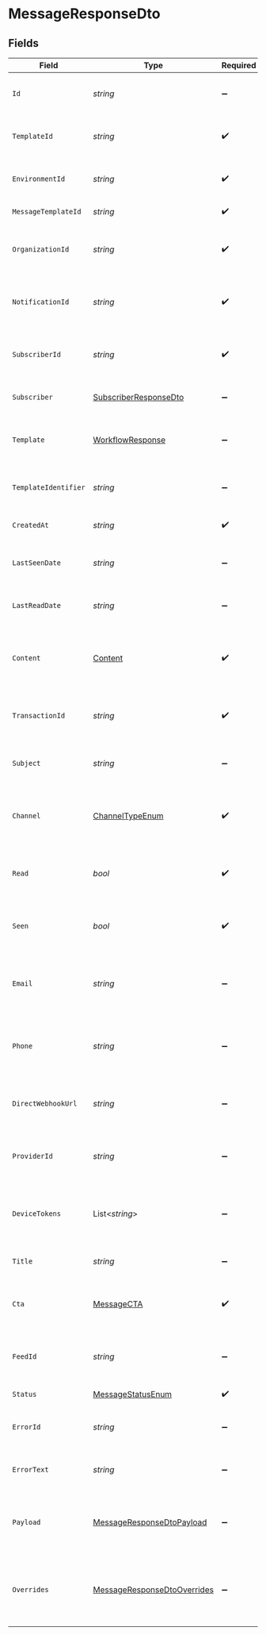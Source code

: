 # MessageResponseDto


## Fields

| Field                                                                                 | Type                                                                                  | Required                                                                              | Description                                                                           |
| ------------------------------------------------------------------------------------- | ------------------------------------------------------------------------------------- | ------------------------------------------------------------------------------------- | ------------------------------------------------------------------------------------- |
| `Id`                                                                                  | *string*                                                                              | :heavy_minus_sign:                                                                    | Unique identifier for the message                                                     |
| `TemplateId`                                                                          | *string*                                                                              | :heavy_check_mark:                                                                    | Template ID associated with the message                                               |
| `EnvironmentId`                                                                       | *string*                                                                              | :heavy_check_mark:                                                                    | Environment ID where the message is sent                                              |
| `MessageTemplateId`                                                                   | *string*                                                                              | :heavy_check_mark:                                                                    | Message template ID                                                                   |
| `OrganizationId`                                                                      | *string*                                                                              | :heavy_check_mark:                                                                    | Organization ID associated with the message                                           |
| `NotificationId`                                                                      | *string*                                                                              | :heavy_check_mark:                                                                    | Notification ID associated with the message                                           |
| `SubscriberId`                                                                        | *string*                                                                              | :heavy_check_mark:                                                                    | Subscriber ID associated with the message                                             |
| `Subscriber`                                                                          | [SubscriberResponseDto](../../Models/Components/SubscriberResponseDto.md)             | :heavy_minus_sign:                                                                    | Subscriber details, if available                                                      |
| `Template`                                                                            | [WorkflowResponse](../../Models/Components/WorkflowResponse.md)                       | :heavy_minus_sign:                                                                    | Workflow template associated with the message                                         |
| `TemplateIdentifier`                                                                  | *string*                                                                              | :heavy_minus_sign:                                                                    | Identifier for the message template                                                   |
| `CreatedAt`                                                                           | *string*                                                                              | :heavy_check_mark:                                                                    | Creation date of the message                                                          |
| `LastSeenDate`                                                                        | *string*                                                                              | :heavy_minus_sign:                                                                    | Last seen date of the message, if available                                           |
| `LastReadDate`                                                                        | *string*                                                                              | :heavy_minus_sign:                                                                    | Last read date of the message, if available                                           |
| `Content`                                                                             | [Content](../../Models/Components/Content.md)                                         | :heavy_check_mark:                                                                    | Content of the message, can be an email block or a string                             |
| `TransactionId`                                                                       | *string*                                                                              | :heavy_check_mark:                                                                    | Transaction ID associated with the message                                            |
| `Subject`                                                                             | *string*                                                                              | :heavy_minus_sign:                                                                    | Subject of the message, if applicable                                                 |
| `Channel`                                                                             | [ChannelTypeEnum](../../Models/Components/ChannelTypeEnum.md)                         | :heavy_check_mark:                                                                    | Channel type through which the message is sent                                        |
| `Read`                                                                                | *bool*                                                                                | :heavy_check_mark:                                                                    | Indicates if the message has been read                                                |
| `Seen`                                                                                | *bool*                                                                                | :heavy_check_mark:                                                                    | Indicates if the message has been seen                                                |
| `Email`                                                                               | *string*                                                                              | :heavy_minus_sign:                                                                    | Email address associated with the message, if applicable                              |
| `Phone`                                                                               | *string*                                                                              | :heavy_minus_sign:                                                                    | Phone number associated with the message, if applicable                               |
| `DirectWebhookUrl`                                                                    | *string*                                                                              | :heavy_minus_sign:                                                                    | Direct webhook URL for the message, if applicable                                     |
| `ProviderId`                                                                          | *string*                                                                              | :heavy_minus_sign:                                                                    | Provider ID associated with the message, if applicable                                |
| `DeviceTokens`                                                                        | List<*string*>                                                                        | :heavy_minus_sign:                                                                    | Device tokens associated with the message, if applicable                              |
| `Title`                                                                               | *string*                                                                              | :heavy_minus_sign:                                                                    | Title of the message, if applicable                                                   |
| `Cta`                                                                                 | [MessageCTA](../../Models/Components/MessageCTA.md)                                   | :heavy_check_mark:                                                                    | Call to action associated with the message                                            |
| `FeedId`                                                                              | *string*                                                                              | :heavy_minus_sign:                                                                    | Feed ID associated with the message, if applicable                                    |
| `Status`                                                                              | [MessageStatusEnum](../../Models/Components/MessageStatusEnum.md)                     | :heavy_check_mark:                                                                    | Status of the message                                                                 |
| `ErrorId`                                                                             | *string*                                                                              | :heavy_minus_sign:                                                                    | Error ID if the message has an error                                                  |
| `ErrorText`                                                                           | *string*                                                                              | :heavy_minus_sign:                                                                    | Error text if the message has an error                                                |
| `Payload`                                                                             | [MessageResponseDtoPayload](../../Models/Components/MessageResponseDtoPayload.md)     | :heavy_minus_sign:                                                                    | The payload that was used to send the notification trigger                            |
| `Overrides`                                                                           | [MessageResponseDtoOverrides](../../Models/Components/MessageResponseDtoOverrides.md) | :heavy_minus_sign:                                                                    | Provider specific overrides used when triggering the notification                     |